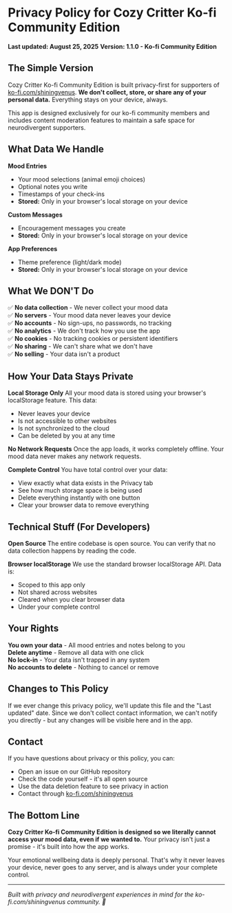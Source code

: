 # Privacy Policy for Cozy Critter Ko-fi Community Edition

**Last updated: August 25, 2025**
**Version: 1.1.0 - Ko-fi Community Edition**

## The Simple Version

Cozy Critter Ko-fi Community Edition is built privacy-first for supporters of [ko-fi.com/shiningvenus](https://ko-fi.com/shiningvenus). **We don't collect, store, or share any of your personal data.** Everything stays on your device, always.

This app is designed exclusively for our ko-fi community members and includes content moderation features to maintain a safe space for neurodivergent supporters.

## What Data We Handle

**Mood Entries**
- Your mood selections (animal emoji choices)
- Optional notes you write
- Timestamps of your check-ins
- **Stored:** Only in your browser's local storage on your device

**Custom Messages**
- Encouragement messages you create
- **Stored:** Only in your browser's local storage on your device

**App Preferences**
- Theme preference (light/dark mode)
- **Stored:** Only in your browser's local storage on your device

## What We DON'T Do

✅ **No data collection** - We never collect your mood data  
✅ **No servers** - Your mood data never leaves your device  
✅ **No accounts** - No sign-ups, no passwords, no tracking  
✅ **No analytics** - We don't track how you use the app  
✅ **No cookies** - No tracking cookies or persistent identifiers  
✅ **No sharing** - We can't share what we don't have  
✅ **No selling** - Your data isn't a product  

## How Your Data Stays Private

**Local Storage Only**
All your mood data is stored using your browser's localStorage feature. This data:
- Never leaves your device
- Is not accessible to other websites
- Is not synchronized to the cloud
- Can be deleted by you at any time

**No Network Requests**
Once the app loads, it works completely offline. Your mood data never makes any network requests.

**Complete Control**
You have total control over your data:
- View exactly what data exists in the Privacy tab
- See how much storage space is being used
- Delete everything instantly with one button
- Clear your browser data to remove everything

## Technical Stuff (For Developers)

**Open Source**
The entire codebase is open source. You can verify that no data collection happens by reading the code.

**Browser localStorage**
We use the standard browser localStorage API. Data is:
- Scoped to this app only
- Not shared across websites
- Cleared when you clear browser data
- Under your complete control

## Your Rights

**You own your data** - All mood entries and notes belong to you  
**Delete anytime** - Remove all data with one click  
**No lock-in** - Your data isn't trapped in any system  
**No accounts to delete** - Nothing to cancel or remove  

## Changes to This Policy

If we ever change this privacy policy, we'll update this file and the "Last updated" date. Since we don't collect contact information, we can't notify you directly - but any changes will be visible here and in the app.

## Contact

If you have questions about privacy or this policy, you can:
- Open an issue on our GitHub repository
- Check the code yourself - it's all open source
- Use the data deletion feature to see privacy in action
- Contact through [ko-fi.com/shiningvenus](https://ko-fi.com/shiningvenus)

## The Bottom Line

**Cozy Critter Ko-fi Community Edition is designed so we literally cannot access your mood data, even if we wanted to.** Your privacy isn't just a promise - it's built into how the app works.

Your emotional wellbeing data is deeply personal. That's why it never leaves your device, never goes to any server, and is always under your complete control.

---

*Built with privacy and neurodivergent experiences in mind for the ko-fi.com/shiningvenus community. 💚*
